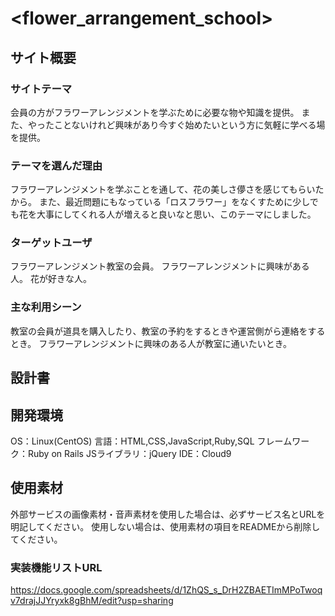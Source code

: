# <flower_arrangement_school>

## サイト概要
### サイトテーマ
会員の方がフラワーアレンジメントを学ぶために必要な物や知識を提供。
また、やったことないけれど興味があり今すぐ始めたいという方に気軽に学べる場を提供。

### テーマを選んだ理由
フラワーアレンジメントを学ぶことを通して、花の美しさ儚さを感じてもらいたから。
また、最近問題にもなっている「ロスフラワー」をなくすために少しでも花を大事にしてくれる人が増えると良いなと思い、このテーマにしました。

### ターゲットユーザ
フラワーアレンジメント教室の会員。
フラワーアレンジメントに興味がある人。
花が好きな人。

### 主な利用シーン
教室の会員が道具を購入したり、教室の予約をするときや運営側がら連絡をするとき。
フラワーアレンジメントに興味のある人が教室に通いたいとき。

## 設計書

## 開発環境
OS：Linux(CentOS)
言語：HTML,CSS,JavaScript,Ruby,SQL
フレームワーク：Ruby on Rails
JSライブラリ：jQuery
IDE：Cloud9

## 使用素材
外部サービスの画像素材・音声素材を使用した場合は、必ずサービス名とURLを明記してください。
使用しない場合は、使用素材の項目をREADMEから削除してください。

### 実装機能リストURL
https://docs.google.com/spreadsheets/d/1ZhQS_s_DrH2ZBAETImMPoTwoqv7drajJJYryxk8gBhM/edit?usp=sharing
